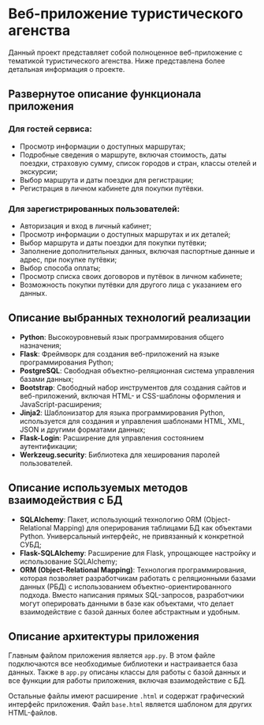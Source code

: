 # Веб-приложение туристического агенства

Данный проект представляет собой полноценное веб-приложение с тематикой туристического агенства. Ниже представлена более
детальная информация о проекте.

## Развернутое описание функционала приложения

### Для гостей сервиса:

- Просмотр информации о доступных маршрутах;
- Подробные сведения о маршруте, включая стоимость, даты поездки, страховую сумму, список городов и стран, классы отелей
  и экскурсии;
- Выбор маршрута и даты поездки для регистрации;
- Регистрация в личном кабинете для покупки путёвки.

### Для зарегистрированных пользователей:

- Авторизация и вход в личный кабинет;
- Просмотр информации о доступных маршрутах и их деталей;
- Выбор маршрута и даты поездки для покупки путёвки;
- Заполнение дополнительных данных, включая паспортные данные и адрес, при покупке путёвки;
- Выбор способа оплаты;
- Просмотр списка своих договоров и путёвок в личном кабинете;
- Возможность покупки путёвки для другого лица с указанием его данных.

## Описание выбранных технологий реализации

- **Python**: Высокоуровневый язык программирования общего назначения;
- **Flask**: Фреймворк для создания веб-приложений на языке программирования Python;
- **PostgreSQL**: Свободная объектно-реляционная система управления базами данных;
- **Bootstrap**: Свободный набор инструментов для создания сайтов и веб-приложений, включая HTML- и CSS-шаблоны
  оформления и JavaScript-расширения;
- **Jinja2**: Шаблонизатор для языка программирования Python, используется для создания и управления шаблонами HTML,
  XML, JSON и другими форматами данных;
- **Flask-Login**: Расширение для управления состоянием аутентификации;
- **Werkzeug.security**: Библиотека для хеширования паролей пользователей.

## Описание используемых методов взаимодействия с БД

- **SQLAlchemy**: Пакет, использующий технологию ORM (Object-Relational Mapping) для оперирования таблицами БД как
  объектами Python. Универсальный интерфейс, не привязанный к конкретной СУБД;
- **Flask-SQLAlchemy**: Расширение для Flask, упрощающее настройку и использование SQLAlchemy;
- **ORM (Object-Relational Mapping)**: Технология программирования, которая позволяет разработчикам работать с
  реляционными базами данных (РБД) с использованием объектно-ориентированного подхода. Вместо написания прямых
  SQL-запросов, разработчики могут оперировать данными в базе как объектами, что делает взаимодействие с базой данных
  более абстрактным и удобным.

## Описание архитектуры приложения

Главным файлом приложения является `app.py`. В этом файле подключаются все необходимые библиотеки и настраивается база
данных. Также в `app.py` описаны классы для работы с базой данных и все функции для работы приложения, включая
взаимодействие с БД.

Остальные файлы имеют расширение `.html` и содержат графический интерфейс приложения. Файл `base.html` является шаблоном
для других HTML-файлов.

